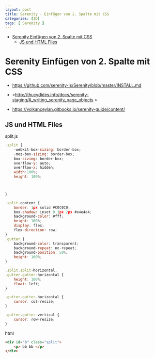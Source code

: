 ```yaml
---
layout: post
title: Serenity - Einfügen von 2. Spalte mit CSS 
categories: [3D]
tags: [ Serenity ]
--- 
```


- [Serenity Einfügen von 2. Spalte mit CSS](#serenity-einfügen-von-2-spalte-mit-css)
  - [JS und HTML Files](#js-und-html-files)

# Serenity Einfügen von 2. Spalte mit CSS 

- <https://github.com/serenity-is/Serenity/blob/master/INSTALL.md>

- <http://thucydides.info/docs/serenity-staging/#_writing_serenity_page_objects >
- <https://volkanceylan.gitbooks.io/serenity-guide/content/>

## JS und HTML Files 

split.js 
```js
.split {
    -webkit-box-sizing: border-box;
    -moz-box-sizing: border-box;
    box-sizing: border-box;
    overflow-y: auto;
    overflow-x: hidden;
    width:100%;
    height: 100%;

    

}

.split-content {
    border: 1px solid #C0C0C0;
    box-shadow: inset 0 1px 2px #e4e4e4;
    background-color: #fff;
    height: 100%;
    display: flex;
    flex-direction: row;
}
.gutter {
    background-color: transparent;
    background-repeat: no-repeat;
    background-position: 50%;
    height: 100%;
}

.split.split-horizontal,
.gutter.gutter-horizontal {
    height: 100%;
    float: left;
}

.gutter.gutter-horizontal {
    cursor: col-resize;
}

.gutter.gutter-vertical {
    cursor: row-resize;
}

```

html 
```html 
<div id="b" class="split">
    <p> bb bb </p>
</div>
```
